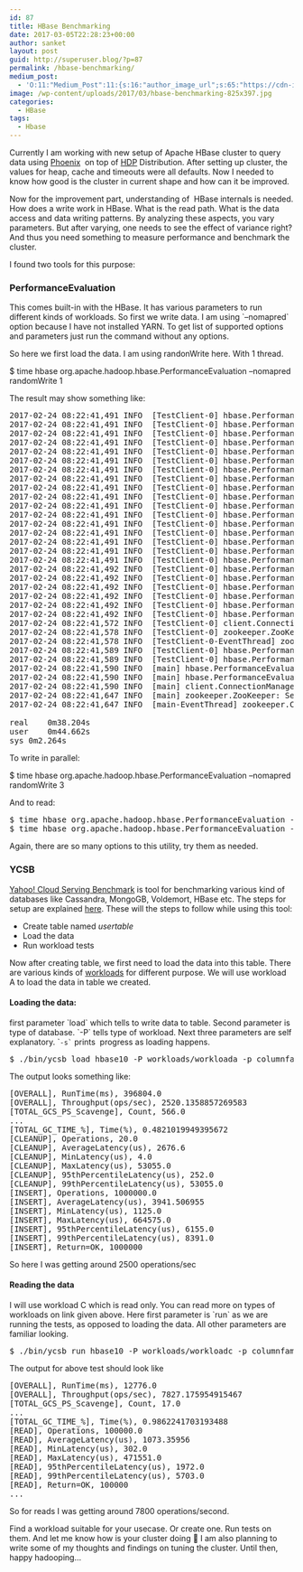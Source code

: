 ```yaml
---
id: 87
title: HBase Benchmarking
date: 2017-03-05T22:28:23+00:00
author: sanket
layout: post
guid: http://superuser.blog/?p=87
permalink: /hbase-benchmarking/
medium_post:
  - 'O:11:"Medium_Post":11:{s:16:"author_image_url";s:65:"https://cdn-images-1.medium.com/fit/c/200/200/0*c0aBOUXEnVa4XfJd.";s:10:"author_url";s:30:"https://medium.com/@sanketplus";s:11:"byline_name";N;s:12:"byline_email";N;s:10:"cross_link";s:2:"no";s:2:"id";s:12:"fdd49c45828a";s:21:"follower_notification";s:3:"yes";s:7:"license";s:19:"all-rights-reserved";s:14:"publication_id";s:2:"-1";s:6:"status";s:6:"public";s:3:"url";s:62:"https://medium.com/@sanketplus/hbase-benchmarking-fdd49c45828a";}'
image: /wp-content/uploads/2017/03/hbase-benchmarking-825x397.jpg
categories:
  - HBase
tags:
  - Hbase
---
```

Currently I am working with new setup of Apache HBase cluster to query data using <a href="//phoenix.apache.org/" target="_blank" rel="noopener noreferrer">Phoenix</a>  on top of <a href="//hortonworks.com/products/data-center/hdp/" target="_blank" rel="noopener noreferrer">HDP</a> Distribution. After setting up cluster, the values for heap, cache and timeouts were all defaults. Now I needed to know how good is the cluster in current shape and how can it be improved.<!--more-->

Now for the improvement part, understanding of  HBase internals is needed. How does a write work in HBase. What is the read path. What is the data access and data writing patterns. By analyzing these aspects, you vary parameters. But after varying, one needs to see the effect of variance right? And thus you need something to measure performance and benchmark the cluster.

I found two tools for this purpose:

### PerformanceEvaluation

This comes built-in with the HBase. It has various parameters to run different kinds of workloads. So first we write data. I am using \`&#8211;nomapred\` option because I have not installed YARN. To get list of supported options and parameters just run the command without any options.

So here we first load the data. I am using randonWrite here. With 1 thread.

<span class="lang:default decode:true crayon-inline">$ time hbase org.apache.hadoop.hbase.PerformanceEvaluation &#8211;nomapred randomWrite 1</span>

The result may show something like:

<pre class="lang:default decode:true ">2017-02-24 08:22:41,491 INFO  [TestClient-0] hbase.PerformanceEvaluation: RandomWriteTest Min      = 2.0
2017-02-24 08:22:41,491 INFO  [TestClient-0] hbase.PerformanceEvaluation: RandomWriteTest Avg      = 28.936847686767578
2017-02-24 08:22:41,491 INFO  [TestClient-0] hbase.PerformanceEvaluation: RandomWriteTest StdDev   = 3293.3700704030302
2017-02-24 08:22:41,491 INFO  [TestClient-0] hbase.PerformanceEvaluation: RandomWriteTest 50th     = 3.0
2017-02-24 08:22:41,491 INFO  [TestClient-0] hbase.PerformanceEvaluation: RandomWriteTest 75th     = 3.0
2017-02-24 08:22:41,491 INFO  [TestClient-0] hbase.PerformanceEvaluation: RandomWriteTest 95th     = 5.0
2017-02-24 08:22:41,491 INFO  [TestClient-0] hbase.PerformanceEvaluation: RandomWriteTest 99th     = 9.0
2017-02-24 08:22:41,491 INFO  [TestClient-0] hbase.PerformanceEvaluation: RandomWriteTest 99.9th   = 93.0
2017-02-24 08:22:41,491 INFO  [TestClient-0] hbase.PerformanceEvaluation: RandomWriteTest 99.99th  = 34495.983499997295
2017-02-24 08:22:41,491 INFO  [TestClient-0] hbase.PerformanceEvaluation: RandomWriteTest 99.999th = 158854.06521204324
2017-02-24 08:22:41,491 INFO  [TestClient-0] hbase.PerformanceEvaluation: RandomWriteTest Max      = 2486451.0
2017-02-24 08:22:41,491 INFO  [TestClient-0] hbase.PerformanceEvaluation: RandomWriteTest valueSize after 0 measures
2017-02-24 08:22:41,491 INFO  [TestClient-0] hbase.PerformanceEvaluation: RandomWriteTest Min      = 0.0
2017-02-24 08:22:41,491 INFO  [TestClient-0] hbase.PerformanceEvaluation: RandomWriteTest Avg      = 0.0
2017-02-24 08:22:41,491 INFO  [TestClient-0] hbase.PerformanceEvaluation: RandomWriteTest StdDev   = 0.0
2017-02-24 08:22:41,491 INFO  [TestClient-0] hbase.PerformanceEvaluation: RandomWriteTest 50th     = 0.0
2017-02-24 08:22:41,491 INFO  [TestClient-0] hbase.PerformanceEvaluation: RandomWriteTest 75th     = 0.0
2017-02-24 08:22:41,492 INFO  [TestClient-0] hbase.PerformanceEvaluation: RandomWriteTest 95th     = 0.0
2017-02-24 08:22:41,492 INFO  [TestClient-0] hbase.PerformanceEvaluation: RandomWriteTest 99th     = 0.0
2017-02-24 08:22:41,492 INFO  [TestClient-0] hbase.PerformanceEvaluation: RandomWriteTest 99.9th   = 0.0
2017-02-24 08:22:41,492 INFO  [TestClient-0] hbase.PerformanceEvaluation: RandomWriteTest 99.99th  = 0.0
2017-02-24 08:22:41,492 INFO  [TestClient-0] hbase.PerformanceEvaluation: RandomWriteTest 99.999th = 0.0
2017-02-24 08:22:41,492 INFO  [TestClient-0] hbase.PerformanceEvaluation: RandomWriteTest Max      = 0.0
2017-02-24 08:22:41,572 INFO  [TestClient-0] client.ConnectionManager$HConnectionImplementation: Closing zookeeper sessionid=0x25a46883b870366
2017-02-24 08:22:41,578 INFO  [TestClient-0] zookeeper.ZooKeeper: Session: 0x25a46883b870366 closed
2017-02-24 08:22:41,578 INFO  [TestClient-0-EventThread] zookeeper.ClientCnxn: EventThread shut down
2017-02-24 08:22:41,589 INFO  [TestClient-0] hbase.PerformanceEvaluation: Finished class org.apache.hadoop.hbase.PerformanceEvaluation$RandomWriteTest in 32134ms at offset 0 for 1048576 rows (32.08 MB/s)
2017-02-24 08:22:41,589 INFO  [TestClient-0] hbase.PerformanceEvaluation: Finished TestClient-0 in 32134ms over 1048576 rows
2017-02-24 08:22:41,590 INFO  [main] hbase.PerformanceEvaluation: [RandomWriteTest] Summary of timings (ms): [32134]
2017-02-24 08:22:41,590 INFO  [main] hbase.PerformanceEvaluation: [RandomWriteTest]	Min: 32134ms	Max: 32134ms	Avg: 32134ms
2017-02-24 08:22:41,590 INFO  [main] client.ConnectionManager$HConnectionImplementation: Closing zookeeper sessionid=0x25a46883b870365
2017-02-24 08:22:41,647 INFO  [main] zookeeper.ZooKeeper: Session: 0x25a46883b870365 closed
2017-02-24 08:22:41,647 INFO  [main-EventThread] zookeeper.ClientCnxn: EventThread shut down

real	0m38.204s
user	0m44.662s
sys	0m2.264s
</pre>

To write in parallel:

<span class="lang:sh decode:true crayon-inline ">$ time hbase org.apache.hadoop.hbase.PerformanceEvaluation &#8211;nomapred randomWrite 3</span>

And to read:

<pre class="lang:sh decode:true">$ time hbase org.apache.hadoop.hbase.PerformanceEvaluation --nomapred randomRead 1 
$ time hbase org.apache.hadoop.hbase.PerformanceEvaluation --nomapred --rows=100000 sequentialRead 1</pre>

Again, there are so many options to this utility, try them as needed.

### YCSB

<a href="//github.com/brianfrankcooper/YCSB" target="_blank" rel="noopener noreferrer">Yahoo! Cloud Serving Benchmark</a> is tool for benchmarking various kind of databases like Cassandra, MongoGB, Voldemort, HBase etc. The steps for setup are explained <a href="//github.com/brianfrankcooper/YCSB/wiki/Getting-Started" target="_blank" rel="noopener noreferrer">here</a>. These will the steps to follow while using this tool:

  * Create table named _usertable_
  * Load the data
  * Run workload tests

Now after creating table, we first need to load the data into this table. There are various kinds of <a href="//github.com/brianfrankcooper/YCSB/wiki/Core-Workloads" target="_blank" rel="noopener noreferrer">workloads</a> for different purpose. We will use workload A to load the data in table we created.

#### Loading the data:

first parameter \`load\` which tells to write data to table. Second parameter is type of database. \`-P\` tells type of workload. Next three parameters are self explanatory. \``` -s` `` prints  progress as loading happens.

<pre class="lang:default decode:true">$ ./bin/ycsb load hbase10 -P workloads/workloada -p columnfamily=f1 -p recordcount=1000000 -threads 10 -s &gt; new-A-load-1M.dat</pre>

The output looks something like:

<pre class="lang:default decode:true ">[OVERALL], RunTime(ms), 396804.0
[OVERALL], Throughput(ops/sec), 2520.1358857269583
[TOTAL_GCS_PS_Scavenge], Count, 566.0
...
[TOTAL_GC_TIME_%], Time(%), 0.4821019949395672
[CLEANUP], Operations, 20.0
[CLEANUP], AverageLatency(us), 2676.6
[CLEANUP], MinLatency(us), 4.0
[CLEANUP], MaxLatency(us), 53055.0
[CLEANUP], 95thPercentileLatency(us), 252.0
[CLEANUP], 99thPercentileLatency(us), 53055.0
[INSERT], Operations, 1000000.0
[INSERT], AverageLatency(us), 3941.506955
[INSERT], MinLatency(us), 1125.0
[INSERT], MaxLatency(us), 664575.0
[INSERT], 95thPercentileLatency(us), 6155.0
[INSERT], 99thPercentileLatency(us), 8391.0
[INSERT], Return=OK, 1000000</pre>

So here I was getting around 2500 operations/sec

#### Reading the data

I will use workload C which is read only. You can read more on types of workloads on link given above. Here first parameter is \`run\` as we are running the tests, as opposed to loading the data. All other parameters are familiar looking.

<pre class="lang:default decode:true ">$ ./bin/ycsb run hbase10 -P workloads/workloadc -p columnfamily=f1 -p recordcount=100000 -p operationcount=100000 -threads 10 -s &gt; new-C-run-100k.dat</pre>

The output for above test should look like

<pre class="lang:default decode:true ">[OVERALL], RunTime(ms), 12776.0
[OVERALL], Throughput(ops/sec), 7827.175954915467
[TOTAL_GCS_PS_Scavenge], Count, 17.0
...
[TOTAL_GC_TIME_%], Time(%), 0.9862241703193488
[READ], Operations, 100000.0
[READ], AverageLatency(us), 1073.35956
[READ], MinLatency(us), 302.0
[READ], MaxLatency(us), 471551.0
[READ], 95thPercentileLatency(us), 1972.0
[READ], 99thPercentileLatency(us), 5703.0
[READ], Return=OK, 100000
...</pre>

So for reads I was getting around 7800 operations/second.

Find a workload suitable for your usecase. Or create one. Run tests on them. And let me know how is your cluster doing 🙂 I am also planning to write some of my thoughts and findings on tuning the cluster. Until then, happy hadooping&#8230;
